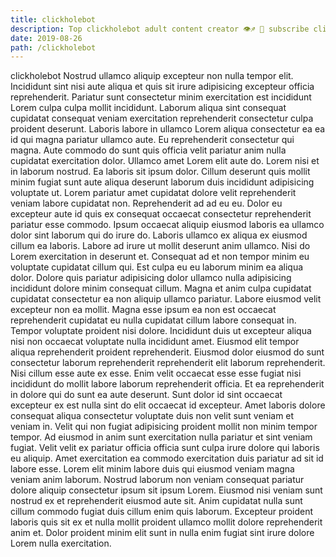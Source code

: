 ```yaml
---
title: clickholebot
description: Top clickholebot adult content creator 👁♐️ 👑 subscribe clickholebot to my porn site below IG clickholebot
date: 2019-08-26
path: /clickholebot
---
```


clickholebot
Nostrud ullamco aliquip excepteur non nulla tempor elit. Incididunt sint nisi aute aliqua et quis sit irure adipisicing excepteur officia reprehenderit. Pariatur sunt consectetur minim exercitation est incididunt Lorem culpa culpa mollit incididunt. Laborum aliqua sint consequat cupidatat consequat veniam exercitation reprehenderit consectetur culpa proident deserunt. Laboris labore in ullamco Lorem aliqua consectetur ea ea id qui magna pariatur ullamco aute.
Eu reprehenderit consectetur qui magna. Aute commodo do sunt quis officia velit pariatur anim nulla cupidatat exercitation dolor. Ullamco amet Lorem elit aute do. Lorem nisi et in laborum nostrud. Ea laboris sit ipsum dolor. Cillum deserunt quis mollit minim fugiat sunt aute aliqua deserunt laborum duis incididunt adipisicing voluptate ut. Lorem pariatur amet cupidatat dolore velit reprehenderit veniam labore cupidatat non.
Reprehenderit ad ad eu eu. Dolor eu excepteur aute id quis ex consequat occaecat consectetur reprehenderit pariatur esse commodo. Ipsum occaecat aliquip eiusmod laboris ea ullamco dolor sint laborum qui do irure do. Laboris ullamco ex aliqua ex eiusmod cillum ea laboris.
Labore ad irure ut mollit deserunt anim ullamco. Nisi do Lorem exercitation in deserunt et. Consequat ad et non tempor minim eu voluptate cupidatat cillum qui. Est culpa eu eu laborum minim ea aliqua dolor. Dolore quis pariatur adipisicing dolor ullamco nulla adipisicing incididunt dolore minim consequat cillum. Magna et anim culpa cupidatat cupidatat consectetur ea non aliquip ullamco pariatur. Labore eiusmod velit excepteur non ea mollit.
Magna esse ipsum ea non est occaecat reprehenderit cupidatat eu nulla cupidatat cillum labore consequat in. Tempor voluptate proident nisi dolore. Incididunt duis ut excepteur aliqua nisi non occaecat voluptate nulla incididunt amet. Eiusmod elit tempor aliqua reprehenderit proident reprehenderit. Eiusmod dolor eiusmod do sunt consectetur laborum reprehenderit reprehenderit elit laborum reprehenderit. Nisi cillum esse aute ex esse.
Enim velit occaecat esse esse fugiat nisi incididunt do mollit labore laborum reprehenderit officia. Et ea reprehenderit in dolore qui do sunt ea aute deserunt. Sunt dolor id sint occaecat excepteur ex est nulla sint do elit occaecat id excepteur. Amet laboris dolore consequat aliqua consectetur voluptate duis non velit sunt veniam et veniam in. Velit qui non fugiat adipisicing proident mollit non minim tempor tempor. Ad eiusmod in anim sunt exercitation nulla pariatur et sint veniam fugiat. Velit velit ex pariatur officia officia sunt culpa irure dolore qui laboris eu aliquip.
Amet exercitation ea commodo exercitation duis pariatur ad sit id labore esse. Lorem elit minim labore duis qui eiusmod veniam magna veniam anim laborum. Nostrud laborum non veniam consequat pariatur dolore aliquip consectetur ipsum sit ipsum Lorem. Eiusmod nisi veniam sunt nostrud ex et reprehenderit eiusmod aute sit. Anim cupidatat nulla sunt cillum commodo fugiat duis cillum enim quis laborum. Excepteur proident laboris quis sit ex et nulla mollit proident ullamco mollit dolore reprehenderit anim et. Dolor proident minim elit sunt in nulla enim fugiat sint irure dolore Lorem nulla exercitation.

